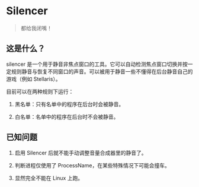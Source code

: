 # Silencer

> 都给我闭嘴！

## 这是什么？

silencer 是一个用于静音非焦点窗口的工具。它可以自动检测焦点窗口切换并按一定规则静音与恢复不同窗口的声音。可以被用于静音一些不懂得在后台静音自己的游戏（例如 Stellaris）。

目前可以在两种规则下运行：

1. 黑名单：只有名单中的程序在后台时会被静音。

2. 白名单：名单中的程序在后台时不会被静音。

## 已知问题

1. 启用 Silencer 后就不能手动调整音量合成器里的静音了。

2. 判断进程仅使用了 ProcessName，在某些特殊情况下可能会撞车。

3. 显然完全不能在 Linux 上跑。




















